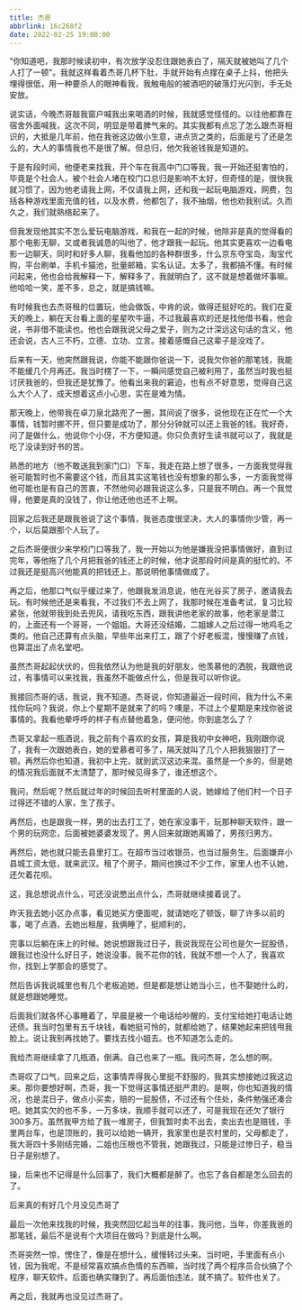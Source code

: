 ```yaml
---
title: 杰哥
abbrlink: 16c268f2
date: 2022-02-25 19:00:00
---
```


"你知道吧，我那时候读初中，有次放学没忍住跟她表白了，隔天就被她叫了几个人打了一顿"。我就这样看着杰哥几杯下肚，手就开始有点撑在桌子上抖，他把头埋得很低，用一种要杀人的眼神看我，我触电般的被酒吧的破落灯光闪到，手无处安放。

说实话，今晚杰哥敲我窗户喊我出来喝酒的时候，我就感觉怪怪的。以往他都靠在宿舍外面喊我，这次不同，明显是带着脾气来的。其实我都有点忘了怎么跟杰哥相识的，大抵是几年前，他在我爸这边做小生意，进点货之类的，后面是亏了还是怎么的，大人的事情我也不是很了解。但总归，他欠我爸钱我是知道的。

于是有段时间，他便老来找我，开个车在我高中门口等我，我一开始还挺害怕的，毕竟是个社会人，被个社会人堵在校门口总归是影响不太好，但奇怪的是，很快我就习惯了，因为他老请我上网，不仅请我上网，还和我一起玩电脑游戏，网费，包括各种游戏里面充值的钱，以及水费，他都包了，我不抽烟，他也劝我别试。久而久之，我们就熟络起来了。

但我发现他其实不怎么爱玩电脑游戏，和我在一起的时候，他除非是真的觉得看的那个电影无聊，又或者我诚恳的叫他了，他才跟我一起玩。他其实更喜欢一边看电影一边聊天，同时和好多人聊，我看他加的各种群很多，什么京东夺宝岛，淘宝代购，平台刷单，手机卡猫池，批量邮箱，实名认证。太多了，我都搞不懂。有时候问起来，他也会给我解释一下，解释多了，我就明白了，这不就是想着做坏事嘛。他哈哈一笑，差不多，总之，就是搞钱嘛。

有时候我也去杰哥租的位置玩，他会做饭，中肯的说，做得还挺好吃的。我们在夏天的晚上，躺在天台看上面的星星吹牛逼，不过我最喜欢的还是找他借书看，他会说，书非借不能读也。他也会跟我说父母之爱子，则为之计深远这句话的含义，他还会说，古人三不朽，立德、立功、立言。接着感慨自己这辈子是没戏了。

后来有一天，他突然跟我说，你能不能跟你爸说一下，说我欠你爸的那笔钱，我能不能缓几个月再还。我当时楞了一下，一瞬间感觉自己被利用了，虽然当时我也挺讨厌我爸的，但我还是犹豫了。他看出来我的窘迫，也有点不好意思，觉得自己这么大个人了，成天想着这点小心思，实在是难为情。

那天晚上，他带我在卓刀泉北路兜了一圈，其间说了很多，说他现在正在忙一个大事情，钱暂时挪不开，但只要是成功了，那分分钟就可以还上我爸的钱。我好奇，问了是做什么，他说你个小伢，不方便知道。你只负责好生读书就可以了，我就是吃了没读到好书的苦。

熟悉的地方（他不敢送我到家门口）下车，我走在路上想了很多，一方面我觉得我爸可能暂时也不需要这个钱，而且其实这笔钱也没有想象的那么多，一方面我觉得他可能也是有自己的苦衷，不然他何必跟我说这么多，只是我不明白。再一个我觉得，他要是真的没钱了，你让他还他也还不上啊。

回家之后我还是跟我爸说了这个事情，我爸态度很坚决，大人的事情你少管，再一个，以后莫跟那个人玩了。

之后杰哥便很少来学校门口等我了，我一开始以为他是嫌我没把事情做好，直到过完年，等他拖了几个月把我爸的钱还上的时候，他才说那段时间是真的挺忙的。不过我还是挺高兴他能真的把钱还上，那说明他事情做成了。

再之后，他那口气似乎缓过来了，他跟我发消息说，他在光谷买了房子，邀请我去玩。有时候他还是来看我，不过我们不去上网了，我那时候在准备考试，复习比较紧张，他就带我到处去兜风，请我吃东西，跟我讲他老家的故事，他老家是潜江的，上面还有一个哥哥，一个姐姐。大哥还没结婚，二姐嫁人之后过得一地鸡毛之类的。他自己还算有点头脑，早些年出来打工，跟了个好老板混，慢慢赚了点钱，也算混出了点名堂吧。

虽然杰哥起起伏伏的，但我依然认为他是我的好朋友，他羡慕他的洒脱，我跟他说过，有事情可以来找我，我虽然不能做点什么，但是我可以听你说。

我接回杰哥的话，我说，我不知道。杰哥说，你知道最近一段时间，我为什么不来找你玩吗？我说，你上个星期不是就来了的吗？噢是，不过上个星期是来找你爸说事情的。我看他晕呼呼的样子有点替他着急，便问他，你到底怎么了？

杰哥又拿起一瓶酒说，我之前有个喜欢的女孩，算是我初中女神吧，我刚跟你说了，我有一次跟她表白，她的爱慕者可多了，隔天就叫了几个人把我狠狠打了一顿。再然后你也知道，我初中上完，就到武汉这边来混。虽然是一个乡的，但是她的情况我后面就不太清楚了，那时候见得多了，谁还想这个。

我问，然后呢？然后就过年的时候回去听村里面的人说，她嫁给了他们村一个日子过得还不错的人家，生了孩子。

再然后，也是跟我一样，男的出去打工了，她在家没事干，玩那种聊天软件，跟一个男的玩网恋，后面被她婆婆发现了。男人回来就跟她离婚了，男孩归男方。

再然后，她也就只能去县里打工。在超市当过收银员，也当过服务生。后面嫌弃小县城工资太低，就来武汉。租了个房子，期间也换过不少工作，家里人也不认她，还欠着花呗。

这，我总想说点什么，可还没说憋出点什么，杰哥就继续接着说了。

昨天我去她小区办点事，看见她买方便面呢，就请她吃了顿饭，聊了许多以前的事，喝了点酒，去她出租屋，我俩睡了，挺顺利的，

完事以后躺在床上的时候。她说想跟我过日子，我说我现在公司也是欠一屁股债，跟我过也没什么好日子，她说没事，我不花你的钱，我就不想一个人了，我喜欢你，找到上学那会的感觉了。

然后告诉我说城里也有几个老板追她，但是都是想让她当小三，也不娶她什么的，就是想跟她睡觉。

后面我们就各怀心事睡着了，早晨是被一个电话给吵醒的，支付宝给她打电话让她还债。我当时包里有五千块钱，看她挺可怜的，就都给她了，结果她起来把钱甩我脸上。说让我别再找她了。要找去找小姐去。也不知道怎么走的。

我给杰哥继续拿了几瓶酒，倒满。自己也来了一瓶。我问杰哥，怎么想的啊。

杰哥叹了口气，回来之后，这事情弄得我心里挺不舒服的，我其实想接她过我这边来。那你要想好啊，杰哥，我一下觉得这事情还挺严肃的。是啊，你也知道我的情况，也是混日子，做点小买卖，赔的一屁股债，不过还有个住处，条件勉强还凑合吧。她其实欠的也不多，一万多块，我顺手就可以还了，可是我现在还欠了银行300多万。虽然我甲方给了我一堆房子，但我暂时卖不出去，卖出去也是赔钱，手里两台车，也是顶账的，我可以给她一辆开，我家里也是农村里的，父母都走了，我大哥四十多刚结完婚，二姐也压根也不管我，她跟我过，只能是过惨日子，稳当日子是别想了。

操，后来也不记得是什么回事了，我们大概都是醉了。也忘了各自都是怎么回去的了。

后来真的有好几个月没见杰哥了

最后一次他来找我的时候，我突然回忆起当年的往事，我问他，当年，你差我爸的那笔钱，最后不是说有个大项目在做吗？到底是什么啊。

杰哥突然一惊，愣住了，像是在想什么，缓慢转过头来。当时吧，手里面有点小钱，因为我呢，不是经常喜欢搞点色情的东西嘛，当时找了两个程序员合伙搞了个程序，聊天软件。后面也确实赚到了。再后面怕违法，就不搞了。软件也关了。

再之后，我就再也没见过杰哥了。

